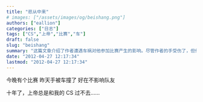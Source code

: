 ```yaml
---
title: "悲从中来"
# images: ["/assets/images/og/beishang.png"]
authors: ["eallion"]
categories: ["日志"]
tags: ["CS","上帝","比赛","车"]
draft: false
slug: "beishang"
summary: "这篇文章介绍了作者遭遇车祸对他参加比赛产生的影响。尽管作者的手受伤了，但他很庆幸这并没有影响到队友，他感叹说上帝总是与他的CS（可能指游戏Counter-Strike）不和。"
date: "2012-04-27 12:17:34"
lastmod: "2012-04-27 12:17:34"
---
```


今晚有个比赛
昨天手被车撞了
好在不影响队友

十年了，上帝总是和我的 CS 过不去……
